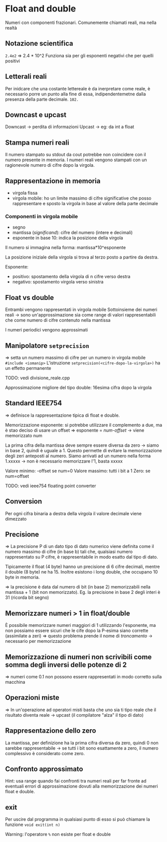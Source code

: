 # Float and double
Numeri con componenti frazionari. Comunemente chiamati reali, ma nella realtà

## Notazione scientifica
`2.4e2` => 2.4 * 10^2
Funziona sia per gli esponenti negativi che per quelli positivi

## Letterali reali
Per inidcare che una costante lettereale è da inerpretare come reale, è necessario porre un punto alla fine di essa, indipendentemetne dalla presenza della parte decimale. `102.`

## Downcast e upcast
Downcast -> perdita di informazioni
Upcast -> eg: da int a float

## Stampa numeri reali
Il numero stampato su stdout da cout potrebbe non coincidere con il numero presente in memoria. I numeri reali vengono stampati con un ragionevole numero di cifre dopo la virgola.

## Rappresentazione in memoria
- virgola fissa
- virgola mobile: ho un limite massimo di cifre significative che posso rappresentare e sposto la virgola in base al valore della parte decimale

### Componenti in virgola mobile
- segno
- mantissa (_significand_): cifre del numero (intere e decimali)
- esponente in base 10: indica la posizione della virgola

Il numero si immagina nella forma: mantissa\*10^esponente

La posizione iniziale della virgola si trova al terzo posto a partire da destra.

Esponente:
- positivo: spostamento della virgola di n cifre verso destra
- negativo: spostamento virgola verso sinistra

## Float vs double
Entrambi vengono rappresentati in virgola mobile
Sottoinsieme dei numeri reali -> sono un'approssimazione sia come range di valori rappresentabili che come numero di cifre contenuto nella mantissa

I numeri periodici vengono approssimati

## Manipolatore `setprecision`
=> setta un numero massimo di cifre per un numero in virgola mobile
`#include <iomanip>`
L'istruzione `setprecision(<cifre-dopo-la-virgola>)` ha un effetto permanente

TODO: vedi divisione_reale.cpp

Approssimazione migliore del tipo double: 16esima cifra dopo la virgola

## Standard IEEE754
=> definisce la rappresentazione tipica di float e double. 

Memorizzazione esponente: si potrebbe utilizzare il complemento a due, ma è stao deciso di usare un offset => esponente = _num-offset_ -> viene memorizzato num

La prima cifra della mantissa deve sempre essere diversa da zero -> siamo in base 2, quindi è uguale a 1. Questo permette di evitare la memorizzazione degli zeri anteposti al numero.
Siamo arrivati ad un numero nella forma 1.xxxxx -> non è necessario memorizzare l'1, basta xxxxx

Valore minimo: -offset se num=0
Valore massimo: tutti i bit a 1
Zero: se num=offset

TODO: vedi ieee754 floating point converter

## Conversion
Per ogni cifra binaria a destra della virgola il valore decimale viene dimezzato

## Precisione
=> La precisione P di un dato tipo di dato numerico viene definita come il numero massimo di cifre (in base b) tali che, qualsiasi numero rappresentato su P cifre, è rappresentabile in modo esatto dal tipo di dato.

Tipicamente il float (4 byte) hanno un precisione di 6 cifre decimali, mentre il double (8 byte) ne ha 15. Inoltre esistono i long double, che occupano 10 byte in memoria.

=> la precisione è data dal numero di bit (in base 2) memorizzabili nella mantissa + 1 (bit non memorizzato). Eg. la precisione in base 2 degli interi è 31 (ricorda bit segno)

## Memorizzare numeri > 1 in float/double
È possibile memorizzare numeri maggiori di 1 utilizzando l'esponente, ma non possiamo essere sicuri che le cife dopo la P-esima siano corrette (assimilate a zeri)
=> questo problema prende il nome di *troncamento* -> necessario per memorizzazione

## Memorizzazione di numeri non scrivibili come somma degli inversi delle potenze di 2
=> numeri come 0.1 non possono essere rappresentati in modo corretto sulla macchina

## Operazioni miste
=> In un'operazione ad operatori misti basta che uno sia ti tipo reale che il risultato diventa reale
-> upcast (il compilatore "alza" il tipo di dato)

## Rappresentazione dello zero
La mantissa, per definizione ha la prima cifra diversa da zero, quindi 0 non sarebbe rappresentabile -> se tutti i bit sono esattamente a zero, il numero complessivo è considerato come zero.

## Confronto approssimato
Hint: usa range quando fai confronti tra numeri reali per far fronte ad eventuali errori di approssimazione dovuti alla memorizzazione dei numeri float e double.

## exit
Per uscire dal programma in qualsiasi punto di esso si può chiamare la funzione `void exit(int n)`

Warning: l'operatore `%` non esiste per float e double
